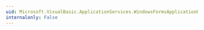```yaml
---
uid: Microsoft.VisualBasic.ApplicationServices.WindowsFormsApplicationBase.OnCreateMainForm
internalonly: False
---
```

